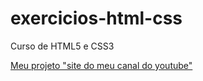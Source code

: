# exercicios-html-css
 Curso de HTML5 e CSS3

<a href="C:\Users\on_me\OneDrive\Documentos\Programação\curso-html-e-css\exercicios-html-css\videos-do-canal-onmestre\index.html">Meu projeto "site do meu canal do youtube"
</a>